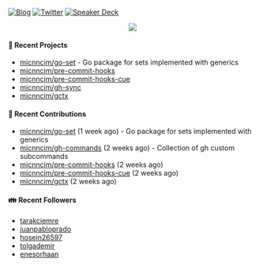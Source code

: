 [![Blog](https://img.shields.io/badge/Blog-0?style=flat-square&logo=gatsby&color=181717&logoColor=white)](https://micnncim.com)
[![Twitter](https://img.shields.io/badge/Twitter-0?style=flat-square&logo=twitter&color=1DA1F2&logoColor=white)](https://twitter.com/micnncim)
[![Speaker Deck](https://img.shields.io/badge/Speaker_Deck-0?style=flat-square&logo=speaker-deck&color=009287&logoColor=white)](https://speakerdeck.com/micnncim)

<p align="center">
<img src="https://github-readme-stats.vercel.app/api?username=micnncim&show_icons=true&count_private=true" />
</p>

#### 🍎 Recent Projects

- [micnncim/go-set](https://github.com/micnncim/go-set) - Go package for sets implemented with generics
- [micnncim/pre-commit-hooks](https://github.com/micnncim/pre-commit-hooks)
- [micnncim/pre-commit-hooks-cue](https://github.com/micnncim/pre-commit-hooks-cue)
- [micnncim/gh-sync](https://github.com/micnncim/gh-sync)
- [micnncim/gctx](https://github.com/micnncim/gctx)

#### 🌱 Recent Contributions

- [micnncim/go-set](https://github.com/micnncim/go-set) (1 week ago) - Go package for sets implemented with generics
- [micnncim/gh-commands](https://github.com/micnncim/gh-commands) (2 weeks ago) - Collection of gh custom subcommands
- [micnncim/pre-commit-hooks](https://github.com/micnncim/pre-commit-hooks) (2 weeks ago)
- [micnncim/pre-commit-hooks-cue](https://github.com/micnncim/pre-commit-hooks-cue) (2 weeks ago)
- [micnncim/gctx](https://github.com/micnncim/gctx) (2 weeks ago)

#### 👪  Recent Followers

- [tarakciemre](https://github.com/tarakciemre)
- [juanpabloprado](https://github.com/juanpabloprado)
- [hosein26597](https://github.com/hosein26597)
- [tolgademir](https://github.com/tolgademir)
- [enesorhaan](https://github.com/enesorhaan)

